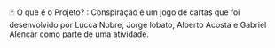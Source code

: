 🃏 O que é o Projeto? : Conspiração é um jogo de cartas que foi desenvolvido por Lucca Nobre, Jorge lobato, Alberto Acosta e Gabriel Alencar como parte de uma atividade.
